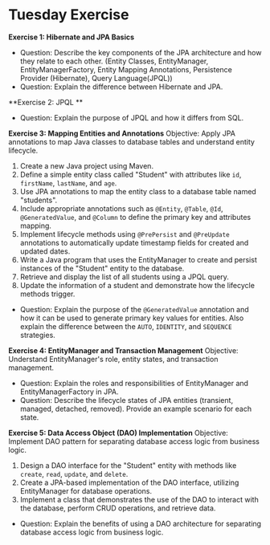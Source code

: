 # Tuesday Exercise

**Exercise 1: Hibernate and JPA Basics**

- Question: Describe the key components of the JPA architecture and how they relate to each other. (Entity Classes, EntityManager, EntityManagerFactory, Entity Mapping Annotations, Persistence Provider (Hibernate), Query Language(JPQL))
- Question: Explain the difference between Hibernate and JPA.

**Exercise 2: JPQL **

- Question: Explain the purpose of JPQL and how it differs from SQL.

**Exercise 3: Mapping Entities and Annotations**
Objective: Apply JPA annotations to map Java classes to database tables and understand entity lifecycle.

1. Create a new Java project using Maven.
2. Define a simple entity class called "Student" with attributes like `id`, `firstName`, `lastName`, and `age`.
3. Use JPA annotations to map the entity class to a database table named "students".
4. Include appropriate annotations such as `@Entity`, `@Table`, `@Id`, `@GeneratedValue`, and `@Column` to define the primary key and attributes mapping.
5. Implement lifecycle methods using `@PrePersist` and `@PreUpdate` annotations to automatically update timestamp fields for created and updated dates.
6. Write a Java program that uses the EntityManager to create and persist instances of the "Student" entity to the database.
7. Retrieve and display the list of all students using a JPQL query.
8. Update the information of a student and demonstrate how the lifecycle methods trigger.

- Question: Explain the purpose of the `@GeneratedValue` annotation and how it can be used to generate primary key values for entities. Also explain the difference between the `AUTO`, `IDENTITY`, and `SEQUENCE` strategies.

**Exercise 4: EntityManager and Transaction Management**
Objective: Understand EntityManager's role, entity states, and transaction management.

- Question: Explain the roles and responsibilities of EntityManager and EntityManagerFactory in JPA.
- Question: Describe the lifecycle states of JPA entities (transient, managed, detached, removed). Provide an example scenario for each state.

**Exercise 5: Data Access Object (DAO) Implementation**
Objective: Implement DAO pattern for separating database access logic from business logic.

1. Design a DAO interface for the "Student" entity with methods like `create`, `read`, `update`, and `delete`.
2. Create a JPA-based implementation of the DAO interface, utilizing EntityManager for database operations.
3. Implement a class that demonstrates the use of the DAO to interact with the database, perform CRUD operations, and retrieve data.

- Question: Explain the benefits of using a DAO architecture for separating database access logic from business logic.


